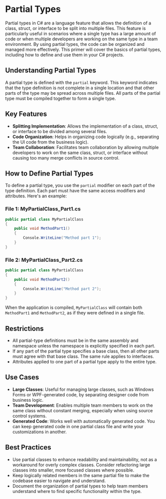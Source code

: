 # Partial Types

Partial types in C# are a language feature that allows the definition of a class, struct, or interface to be split into multiple files. This feature is particularly useful in scenarios where a single type has a large amount of code or when multiple developers are working on the same type in a team environment. By using partial types, the code can be organized and managed more effectively. This primer will cover the basics of partial types, including how to define and use them in your C# projects.

## Understanding Partial Types

A partial type is defined with the `partial` keyword. This keyword indicates that the type definition is not complete in a single location and that other parts of the type may be spread across multiple files. All parts of the partial type must be compiled together to form a single type.

## Key Features

- **Splitting Implementation**: Allows the implementation of a class, struct, or interface to be divided among several files.
- **Code Organization**: Helps in organizing code logically (e.g., separating the UI code from the business logic).
- **Team Collaboration**: Facilitates team collaboration by allowing multiple developers to work on the same class, struct, or interface without causing too many merge conflicts in source control.

## How to Define Partial Types

To define a partial type, you use the `partial` modifier on each part of the type definition. Each part must have the same access modifiers and attributes. Here's an example:

### File 1: MyPartialClass_Part1.cs

```C#
public partial class MyPartialClass
{
    public void MethodPart1()
    {
        Console.WriteLine("Method part 1");
    }
}
```

### File 2: MyPartialClass_Part2.cs

```C#
public partial class MyPartialClass
{
    public void MethodPart2()
    {
        Console.WriteLine("Method part 2");
    }
}
```

When the application is compiled, `MyPartialClass` will contain both `MethodPart1` and `MethodPart2`, as if they were defined in a single file.

## Restrictions

- All partial-type definitions must be in the same assembly and namespace unless the namespace is explicitly specified in each part.
- If any part of the partial type specifies a base class, then all other parts must agree with that base class. The same rule applies to interfaces.
- Attributes applied to one part of a partial type apply to the entire type.

## Use Cases

- **Large Classes**: Useful for managing large classes, such as Windows Forms or WPF-generated code, by separating designer code from business logic.
- **Team Development**: Enables multiple team members to work on the same class without constant merging, especially when using source control systems.
- **Generated Code**: Works well with automatically generated code. You can keep generated code in one partial class file and write your customizations in another.

## Best Practices

- Use partial classes to enhance readability and maintainability, not as a workaround for overly complex classes. Consider refactoring large classes into smaller, more focused classes where possible.
- Keep logically related members in the same partial file to make the codebase easier to navigate and understand.
- Document the organization of partial types to help team members understand where to find specific functionality within the type.